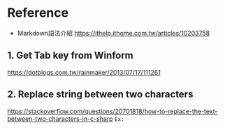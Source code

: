 # Reference
* Markdown語法介紹
https://ithelp.ithome.com.tw/articles/10203758

## 1. Get Tab key from Winform
https://dotblogs.com.tw/rainmaker/2013/07/17/111261

## 2. Replace string between two characters
https://stackoverflow.com/questions/20701818/how-to-replace-the-text-between-two-characters-in-c-sharp
`Ex:`

